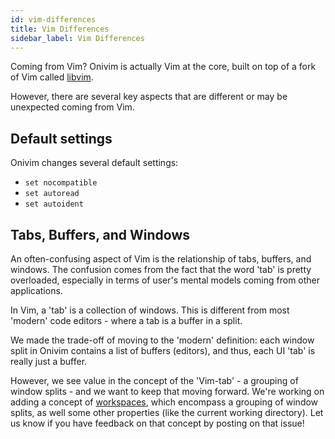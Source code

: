 ```yaml
---
id: vim-differences
title: Vim Differences
sidebar_label: Vim Differences
---
```


Coming from Vim? Onivim is actually Vim at the core, built on top of a fork of Vim called [libvim](https://github.com/onivim/libvim).

However, there are several key aspects that are different or may be unexpected coming from Vim.

## Default settings

Onivim changes several default settings:

- `set nocompatible`
- `set autoread`
- `set autoident`

## Tabs, Buffers, and Windows

An often-confusing aspect of Vim is the relationship of tabs, buffers, and windows. The confusion comes from the fact that the word 'tab' is pretty overloaded, especially in terms of user's mental models coming from other applications.

In Vim, a 'tab' is a collection of windows. This is different from most 'modern' code editors - where a tab is a buffer in a split.

We made the trade-off of moving to the 'modern' definition: each window split in Onivim contains a list of buffers (editors), and thus, each UI 'tab' is really just a buffer.

However, we see value in the concept of the 'Vim-tab' - a grouping of window splits - and we want to keep that moving forward. We're working on adding a concept of [workspaces](https://github.com/onivim/oni2/issues/440), which encompass a grouping of window splits, as well some other properties (like the current working directory). Let us know if you have feedback on that concept by posting on that issue!




